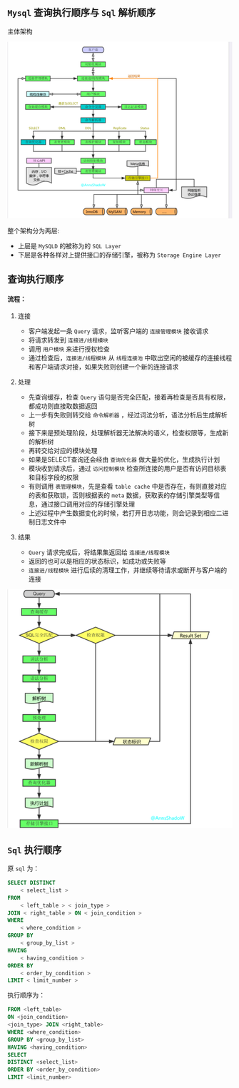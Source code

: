 ## `Mysql` 查询执行顺序与 `Sql` 解析顺序

主体架构

![架构](/media/execution-sequence-1.png)

整个架构分为两层:
* 上层是 `MySQLD` 的被称为的 `SQL Layer`
* 下层是各种各样对上提供接口的存储引擎，被称为 `Storage Engine Layer`

## 查询执行顺序

#### 流程：

1. 连接

   * 客户端发起一条 `Query` 请求，监听客户端的 `连接管理模块` 接收请求
   * 将请求转发到 `连接进/线程模块`
   * 调用 `用户模块` 来进行授权检查
   * 通过检查后，`连接进/线程模块` 从 `线程连接池` 中取出空闲的被缓存的连接线程和客户端请求对接，如果失败则创建一个新的连接请求

2. 处理

   * 先查询缓存，检查 `Query` 语句是否完全匹配，接着再检查是否具有权限，都成功则直接取数据返回
   * 上一步有失败则转交给 `命令解析器` ，经过词法分析，语法分析后生成解析树
   * 接下来是预处理阶段，处理解析器无法解决的语义，检查权限等，生成新的解析树
   * 再转交给对应的模块处理
   * 如果是SELECT查询还会经由 `查询优化器` 做大量的优化，生成执行计划
   * 模块收到请求后，通过 `访问控制模块` 检查所连接的用户是否有访问目标表和目标字段的权限
   * 有则调用 `表管理模块`，先是查看 `table cache` 中是否存在，有则直接对应的表和获取锁，否则根据表的 `meta` 数据，获取表的存储引擎类型等信息，通过接口调用对应的存储引擎处理
   * 上述过程中产生数据变化的时候，若打开日志功能，则会记录到相应二进制日志文件中

3. 结果

   * `Query` 请求完成后，将结果集返回给 `连接进/线程模块`
   * 返回的也可以是相应的状态标识，如成功或失败等
   * `连接进/线程模块` 进行后续的清理工作，并继续等待请求或断开与客户端的连接

![结果](/media/execution-sequence-2.png)

## `Sql` 执行顺序

原 `sql` 为：
```sql
SELECT DISTINCT
    < select_list >
FROM
    < left_table > < join_type >
JOIN < right_table > ON < join_condition >
WHERE
    < where_condition >
GROUP BY
    < group_by_list >
HAVING
    < having_condition >
ORDER BY
    < order_by_condition >
LIMIT < limit_number >
```

执行顺序为：
```sql
FROM <left_table>
ON <join_condition>
<join_type> JOIN <right_table>
WHERE <where_condition>
GROUP BY <group_by_list>
HAVING <having_condition>
SELECT 
DISTINCT <select_list>
ORDER BY <order_by_condition>
LIMIT <limit_number>
```